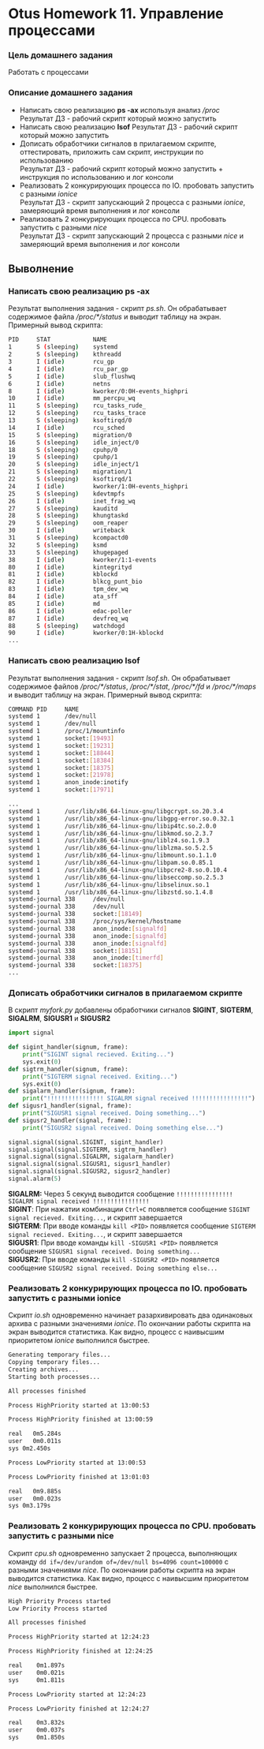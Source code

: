 # Otus Homework 11. Управление процессами
### Цель домашнего задания
Работать с процессами
### Описание домашнего задания
- Написать свою реализацию **ps -ax** используя анализ */proc*  
Результат ДЗ - рабочий скрипт который можно запустить  
- Написать свою реализацию **lsof**
Результат ДЗ - рабочий скрипт который можно запустить  
- Дописать обработчики сигналов в прилагаемом скрипте, оттестировать, приложить сам скрипт, инструкции по использованию  
Результат ДЗ - рабочий скрипт который можно запустить + инструкция по использованию и лог консоли  
- Реализовать 2 конкурирующих процесса по IO. пробовать запустить с разными *ionice*  
Результат ДЗ - скрипт запускающий 2 процесса с разными *ionice*, замеряющий время выполнения и лог консоли  
- Реализовать 2 конкурирующих процесса по CPU. пробовать запустить с разными *nice*  
Результат ДЗ - скрипт запускающий 2 процесса с разными *nice* и замеряющий время выполнения и лог консоли  

## Выволнение
### Написать свою реализацию ps -ax
Результат выполнения задания - скрипт *ps.sh*. Он обрабатывает содержимое файла */proc/\*/status* и выводит таблицу на экран. Примерный вывод скрипта:
```bash
PID     STAT            NAME
1       S (sleeping)    systemd
2       S (sleeping)    kthreadd
3       I (idle)        rcu_gp
4       I (idle)        rcu_par_gp
5       I (idle)        slub_flushwq
6       I (idle)        netns
8       I (idle)        kworker/0:0H-events_highpri
10      I (idle)        mm_percpu_wq
11      S (sleeping)    rcu_tasks_rude_
12      S (sleeping)    rcu_tasks_trace
13      S (sleeping)    ksoftirqd/0
14      I (idle)        rcu_sched
15      S (sleeping)    migration/0
16      S (sleeping)    idle_inject/0
18      S (sleeping)    cpuhp/0
19      S (sleeping)    cpuhp/1
20      S (sleeping)    idle_inject/1
21      S (sleeping)    migration/1
22      S (sleeping)    ksoftirqd/1
24      I (idle)        kworker/1:0H-events_highpri
25      S (sleeping)    kdevtmpfs
26      I (idle)        inet_frag_wq
27      S (sleeping)    kauditd
28      S (sleeping)    khungtaskd
29      S (sleeping)    oom_reaper
30      I (idle)        writeback
31      S (sleeping)    kcompactd0
32      S (sleeping)    ksmd
33      S (sleeping)    khugepaged
38      I (idle)        kworker/1:1-events
80      I (idle)        kintegrityd
81      I (idle)        kblockd
82      I (idle)        blkcg_punt_bio
83      I (idle)        tpm_dev_wq
84      I (idle)        ata_sff
85      I (idle)        md
86      I (idle)        edac-poller
87      I (idle)        devfreq_wq
88      S (sleeping)    watchdogd
90      I (idle)        kworker/0:1H-kblockd
...
```
### Написать свою реализацию lsof
Результат выполнения задания - скрипт *lsof.sh*. Он обрабатывает содержимое файлов */proc/\*/status*, */proc/\*/stat*, */proc/\*/fd* и */proc/\*/maps* и выводит таблицу на экран. Примерный вывод скрипта:
```bash
COMMAND PID     NAME
systemd 1       /dev/null
systemd 1       /dev/null
systemd 1       /proc/1/mountinfo
systemd 1       socket:[19493]
systemd 1       socket:[19231]
systemd 1       socket:[18844]
systemd 1       socket:[18384]
systemd 1       socket:[18375]
systemd 1       socket:[21978]
systemd 1       anon_inode:inotify
systemd 1       socket:[17971]

...
systemd 1       /usr/lib/x86_64-linux-gnu/libgcrypt.so.20.3.4
systemd 1       /usr/lib/x86_64-linux-gnu/libgpg-error.so.0.32.1
systemd 1       /usr/lib/x86_64-linux-gnu/libip4tc.so.2.0.0
systemd 1       /usr/lib/x86_64-linux-gnu/libkmod.so.2.3.7
systemd 1       /usr/lib/x86_64-linux-gnu/liblz4.so.1.9.3
systemd 1       /usr/lib/x86_64-linux-gnu/liblzma.so.5.2.5
systemd 1       /usr/lib/x86_64-linux-gnu/libmount.so.1.1.0
systemd 1       /usr/lib/x86_64-linux-gnu/libpam.so.0.85.1
systemd 1       /usr/lib/x86_64-linux-gnu/libpcre2-8.so.0.10.4
systemd 1       /usr/lib/x86_64-linux-gnu/libseccomp.so.2.5.3
systemd 1       /usr/lib/x86_64-linux-gnu/libselinux.so.1
systemd 1       /usr/lib/x86_64-linux-gnu/libzstd.so.1.4.8
systemd-journal 338     /dev/null
systemd-journal 338     /dev/null
systemd-journal 338     socket:[18149]
systemd-journal 338     /proc/sys/kernel/hostname
systemd-journal 338     anon_inode:[signalfd]
systemd-journal 338     anon_inode:[signalfd]
systemd-journal 338     anon_inode:[signalfd]
systemd-journal 338     socket:[18151]
systemd-journal 338     anon_inode:[timerfd]
systemd-journal 338     socket:[18375]
...
```

### Дописать обработчики сигналов в прилагаемом скрипте
В скрипт *myfork.py* добавлены обработчики сигналов **SIGINT**, **SIGTERM**, **SIGALRM**, **SIGUSR1** и **SIGUSR2**
```python
import signal

def sigint_handler(signum, frame):
    print("SIGINT signal recieved. Exiting...")
    sys.exit(0)
def sigtrm_handler(signum, frame):
    print("SIGTERM signal received. Exiting...")
    sys.exit(0)
def sigalarm_handler(signum, frame):
    print("!!!!!!!!!!!!!!!! SIGALRM signal received !!!!!!!!!!!!!!!!")
def sigusr1_handler(signal, frame):
    print("SIGUSR1 signal received. Doing something...")
def sigusr2_handler(signal, frame):
    print("SIGUSR2 signal received. Doing something else...")

signal.signal(signal.SIGINT, sigint_handler)
signal.signal(signal.SIGTERM, sigtrm_handler)
signal.signal(signal.SIGALRM, sigalarm_handler)
signal.signal(signal.SIGUSR1, sigusr1_handler)
signal.signal(signal.SIGUSR2, sigusr2_handler)
signal.alarm(5)
```
**SIGALRM:** Через 5 секунд выводится сообщение `!!!!!!!!!!!!!!!! SIGALRM signal received !!!!!!!!!!!!!!!!`  
**SIGINT**: При нажатии комбинации `Ctrl+C` появляется сообщение `SIGINT signal recieved. Exiting...`, и скрипт завершается  
**SIGTERM**: При вводе команды `kill <PID>` появляется сообщение `SIGTERM signal recieved. Exiting...`, и скрипт завершается  
**SIGUSR1**: При вводе команды `kill -SIGUSR1 <PID>` появляется сообщение `SIGUSR1 signal received. Doing something...`  
**SIGUSR2**: При вводе команды `kill -SIGUSR2 <PID>` появляется сообщение `SIGUSR2 signal received. Doing something else...`  

### Реализовать 2 конкурирующих процесса по IO. пробовать запустить с разными ionice
Скрипт *io.sh* одновременно начинает разархивировать два одинаковых архива с разными значениями *ionice*. По окончании работы скрипта на экран выводится статистика. Как видно, процесс с наивысшим приоритетом *ionice* выполнился быстрее.
```bash
Generating temporary files...
Copying temporary files...
Creating archives...
Starting both processes...

All processes finished

Process HighPriority started at 13:00:53

Process HighPriority finished at 13:00:59

real   0m5.284s
user   0m0.011s
sys 0m2.450s

Process LowPriority started at 13:00:53

Process LowPriority finished at 13:01:03

real   0m9.885s
user   0m0.023s
sys 0m3.179s
```
### Реализовать 2 конкурирующих процесса по CPU. пробовать запустить с разными nice
Скрипт *cpu.sh* одновременно запускает 2 процесса, выполняющих команду `dd if=/dev/urandom of=/dev/null bs=4096 count=100000` с разными значениями *nice*. По окончании работы скрипта на экран выводится статистика. Как видно, процесс с наивысшим приоритетом *nice* выполнился быстрее.
```bash
High Priority Process started
Low Priority Process started

All processes finished

Process HighPriority started at 12:24:23

Process HighPriority finished at 12:24:25

real    0m1.897s
user    0m0.021s
sys     0m1.811s

Process LowPriority started at 12:24:23

Process LowPriority finished at 12:24:27

real    0m3.832s
user    0m0.037s
sys     0m1.850s

```
